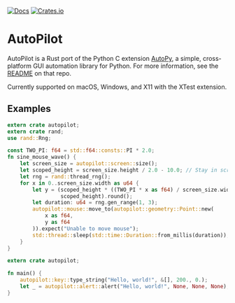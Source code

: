 [![Docs](https://docs.rs/autopilot/badge.svg)](https://docs.rs/autopilot)
[![Crates.io](https://img.shields.io/crates/v/autopilot.svg)](https://crates.io/crates/autopilot)

# AutoPilot

AutoPilot is a Rust port of the Python C extension
[AutoPy](http://autopy.org), a simple, cross-platform GUI automation library for
Python. For more information, see the
[README](https://github.com/autopilot-rs/autopy#autopy-introduction-and-tutorial)
on that repo.

Currently supported on macOS, Windows, and X11 with the XTest extension.

## Examples

```rust
extern crate autopilot;
extern crate rand;
use rand::Rng;

const TWO_PI: f64 = std::f64::consts::PI * 2.0;
fn sine_mouse_wave() {
    let screen_size = autopilot::screen::size();
    let scoped_height = screen_size.height / 2.0 - 10.0; // Stay in screen bounds.
    let rng = rand::thread_rng();
    for x in 0..screen_size.width as u64 {
        let y = (scoped_height * ((TWO_PI * x as f64) / screen_size.width).sin() + 
                 scoped_height).round();
        let duration: u64 = rng.gen_range(1, 3);
        autopilot::mouse::move_to(autopilot::geometry::Point::new(
            x as f64,
            y as f64
        )).expect("Unable to move mouse");
        std::thread::sleep(std::time::Duration::from_millis(duration));
    }
}
```

```rust
extern crate autopilot;

fn main() {
    autopilot::key::type_string("Hello, world!", &[], 200., 0.);
    let _ = autopilot::alert::alert("Hello, world!", None, None, None);
}
```
